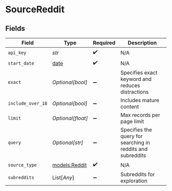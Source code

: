 # SourceReddit


## Fields

| Field                                                                | Type                                                                 | Required                                                             | Description                                                          |
| -------------------------------------------------------------------- | -------------------------------------------------------------------- | -------------------------------------------------------------------- | -------------------------------------------------------------------- |
| `api_key`                                                            | *str*                                                                | :heavy_check_mark:                                                   | N/A                                                                  |
| `start_date`                                                         | [date](https://docs.python.org/3/library/datetime.html#date-objects) | :heavy_check_mark:                                                   | N/A                                                                  |
| `exact`                                                              | *Optional[bool]*                                                     | :heavy_minus_sign:                                                   | Specifies exact keyword and reduces distractions                     |
| `include_over_18`                                                    | *Optional[bool]*                                                     | :heavy_minus_sign:                                                   | Includes mature content                                              |
| `limit`                                                              | *Optional[float]*                                                    | :heavy_minus_sign:                                                   | Max records per page limit                                           |
| `query`                                                              | *Optional[str]*                                                      | :heavy_minus_sign:                                                   | Specifies the query for searching in reddits and subreddits          |
| `source_type`                                                        | [models.Reddit](../models/reddit.md)                                 | :heavy_check_mark:                                                   | N/A                                                                  |
| `subreddits`                                                         | List[*Any*]                                                          | :heavy_minus_sign:                                                   | Subreddits for exploration                                           |